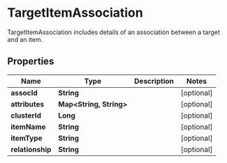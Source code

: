 

# TargetItemAssociation

TargetItemAssociation includes details of an association between a target and an item.
## Properties

Name | Type | Description | Notes
------------ | ------------- | ------------- | -------------
**assocId** | **String** |  |  [optional]
**attributes** | **Map&lt;String, String&gt;** |  |  [optional]
**clusterId** | **Long** |  |  [optional]
**itemName** | **String** |  |  [optional]
**itemType** | **String** |  |  [optional]
**relationship** | **String** |  |  [optional]



